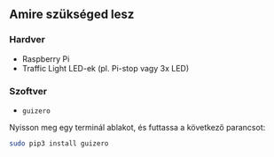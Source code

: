 ## Amire szükséged lesz

### Hardver

- Raspberry Pi
- Traffic Light LED-ek (pl. Pi-stop vagy 3x LED)

### Szoftver

- `guizero`

Nyisson meg egy terminál ablakot, és futtassa a következő parancsot:

```bash
sudo pip3 install guizero
```